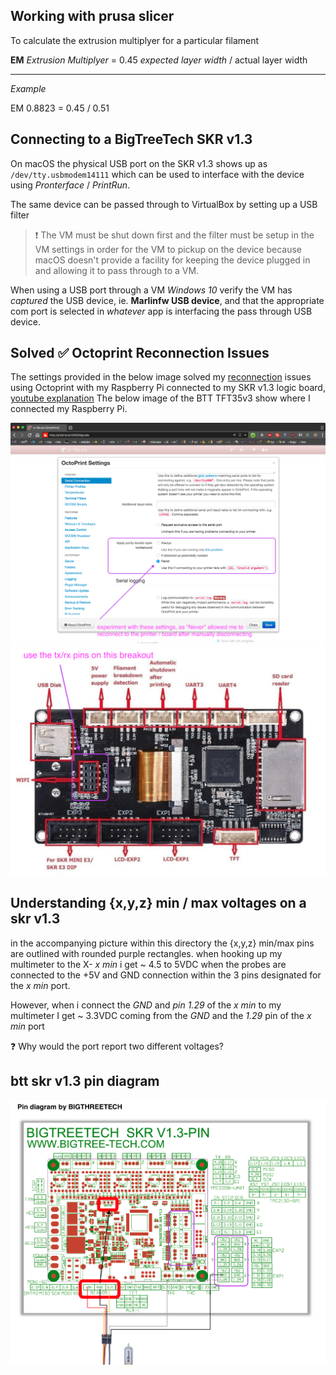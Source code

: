 ## Working with prusa slicer

To calculate the extrusion multiplyer for a particular filament

**EM** _Extrusion Multiplyer_ = 0.45 _expected layer width_ / actual layer width

---

_Example_

EM 0.8823 = 0.45 / 0.51

## Connecting to a BigTreeTech SKR v1.3

On macOS the physical USB port on the SKR v1.3 shows up as `/dev/tty.usbmodem14111` which can be used to interface with the device using _Pronterface_ / _PrintRun_.

The same device can be passed through to VirtualBox by setting up a USB filter

> ❗️ The VM must be shut down first and the filter must be setup in the VM settings in order for the VM to pickup on the device because macOS doesn't provide a facility for keeping the device plugged in and allowing it to pass through to a VM.

When using a USB port through a VM _Windows 10_ verify the VM has _captured_ the USB device, ie. **Marlinfw USB device**, and that the appropriate com port is selected in _whatever_ app is interfacing the pass through USB device.

## Solved ✅ Octoprint Reconnection Issues

The settings provided in the below image solved my [reconnection](https://youtu.be/ZBZJcJXvm4w) issues using Octoprint with my Raspberry Pi connected to my SKR v1.3 logic board, [youtube explanation](https://youtu.be/ZBZJcJXvm4w) The below image of the BTT TFT35v3 show where I connected my Raspberry Pi.

<div align="center">

<img src="https://raw.githubusercontent.com/ipatch/Marlin/ibuild-marlin2-bugfix/media/octoprint-recolla.png" alt="octoprint-reconnection-settings">

<img src="https://raw.githubusercontent.com/ipatch/Marlin/ibuild-marlin2-bugfix/media/btt-tft35v3.png" alt="octoprint-connection-issues">

</div>

## Understanding {x,y,z} min / max voltages on a skr v1.3

in the accompanying picture within this directory the {x,y,z} min/max pins are outlined with rounded purple rectangles. when hooking up my multimeter to the X- _x min_ i get ~ 4.5 to 5VDC when the probes are connected to the +5V and GND connection within the 3 pins designated for the _x min_ port.

However, when i connect the _GND_ and _pin 1.29_ of the _x min_ to my multimeter I get ~ 3.3VDC coming from the _GND_ and the _1.29_ pin of the _x min_ port 

❓ Why would the port report two different voltages?

## btt skr v1.3 pin diagram

<div align="center">

<img src="https://raw.githubusercontent.com/ipatch/Marlin/ibuild-marlin2-bugfix/media/skr-v13-endstop-voltages.png" />

</div>
